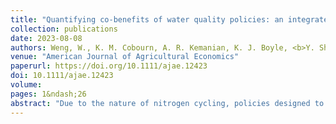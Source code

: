 ```yaml
---
title: "Quantifying co-benefits of water quality policies: an integrated assessment model of land and nitrogen management"
collection: publications
date: 2023-08-08
authors: Weng, W., K. M. Cobourn, A. R. Kemanian, K. J. Boyle, <b>Y. Shi</b>, J. Stachelek, and C. White
venue: "American Journal of Agricultural Economics"
paperurl: https://doi.org/10.1111/ajae.12423
doi: 10.1111/ajae.12423
volume:
pages: 1&ndash;26
abstract: "Due to the nature of nitrogen cycling, policies designed to address water quality concerns have the potential to provide benefits beyond the targeted water quality improvements. For example, actions to protect water quality by reducing nitrate leaching from agriculture also reduce emissions of nitrous oxide, a potent greenhouse gas. These positive effects, which are incidental to the regulation's intended target, are termed “co-benefits.” To quantify the co-benefits associated with reduced nitrate leaching, we integrate an economic model of farmer decision making with a model of terrestrial nitrogen cycling for the watershed surrounding Lake Mendota, Wisconsin, USA. Our modeling approach provides a framework that links air and water pollutants in an agri-environmental system and offers a direction for future studies. Our model results highlight the finding that the co-benefits from nitrous oxide abatement are substantial, and their inclusion increases the benefit–cost ratio of water quality policies. Consideration of these co-benefits has the potential to reverse the conclusions of benefit–cost analysis in the assessment of current water quality policies."
---
```

